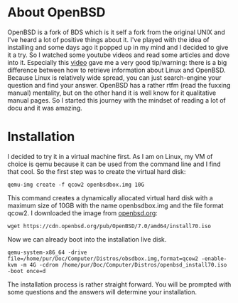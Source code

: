 About OpenBSD
=======
OpenBSD is a fork of BDS which is it self a fork from the original UNIX and I've heard a lot of positive things about it. 
I've played with the idea of installing and some days ago it popped up in my mind and I decided to give it a try.
So I watched some youtube videos and read some articles and dove into it.
Especially this [video](https://youtu.be/oTShQIXSdqM) gave me a very good tip/warning: 
there is a big difference between how to retrieve information about Linux and OpenBSD. 
Because Linux is relatively wide spread, you can just search-engine your question and find your answer. 
OpenBSD has a rather rtfm (read the fuxxing manual) mentality, but on the other hand it is well know for it qualitative manual pages. 
So I started this journey with the mindset of reading a lot of docu and it was amazing.

Installation 
============
I decided to try it in a virtual machine first. 
As I am on Linux, my VM of choice is qemu because it can be used from the command line and I find that cool. 
So the first step was to create the virtual hard disk:

`qemu-img create -f qcow2 openbsdbox.img 10G`

This command creates a dynamically allocated virtual hard disk with a maximum size of 10GB with the name openbsdbox.img and the file format qcow2. 
I downloaded the image from [openbsd.org](https://www.openbsd.org/faq/faq4.html#Download): 

`wget https://cdn.openbsd.org/pub/OpenBSD/7.0/amd64/install70.iso` 

Now we can already boot into the installation live disk.

`qemu-system-x86_64 -drive file=/home/pur/Doc/Computer/Distros/obsdbox.img,format=qcow2 -enable-kvm -m 4G -cdrom /home/pur/Doc/Computer/Distros/openbsd_install70.iso -boot once=d`

The installation process is rather straight forward. 
You will be prompted with some questions and the answers will determine your installation.
